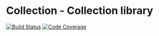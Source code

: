 # Collection - Collection library

[![Build Status](https://travis-ci.org/crysalead/collection.png?branch=master)](https://travis-ci.org/crysalead/collection)
[![Code Coverage](https://scrutinizer-ci.com/g/crysalead/collection/badges/coverage.png?b=master)](https://scrutinizer-ci.com/g/crysalead/collection/)
